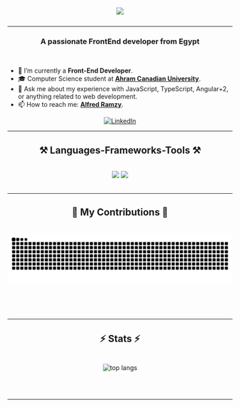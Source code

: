 

<h1 align="center">
    <img src="https://readme-typing-svg.herokuapp.com/?font=Righteous&size=35&center=true&vCenter=true&width=500&height=70&duration=5000&lines=Hello!+👋;+I'm+Alfred+Ramzy+(Alfredo)!;" />
</h1>

 <hr/>

<h3 align="center">A passionate FrontEnd developer from Egypt </h3>

<br/>

<ul align="left">
    <li>🔭 I’m currently a <strong>Front-End Developer</strong>.</li>
    <li>🎓 Computer Science student at <strong><a href="https://www.acu.edu.eg/">Ahram Canadian University</a></strong>.</li>
    <li>💬 Ask me about my experience with JavaScript, TypeScript, Angular+2, or anything related to web development.</li>
    <li>📫 How to reach me: <strong><a href="https://www.linkedin.com/in/alfredramzy/">Alfred Ramzy</a></strong>.</li>
</ul>

 
<div align="center"> 
  
  <a href="https://www.linkedin.com/in/alfredramzy/" target="_blank">
    <img src="https://img.shields.io/badge/LinkedIn-0077B5?style=for-the-badge&logo=linkedin&logoColor=white" alt="LinkedIn" />
</a>
</div>

 <hr/>
 
<h2 align="center">⚒️ Languages-Frameworks-Tools ⚒️</h2>
<br/>
<div align="center">
    <img src="https://skillicons.dev/icons?i=html,css,js,ts,angular,sass,bootstrap,tailwind,figma,postman,git,github" />
    <img src="https://skillicons.dev/icons?i=cs,cpp,visualstudio,vscode,wordpress" /><br>

</div>


<br/>
<hr/>

<div align="center">
  <h2>🐍 My Contributions 🐍</h2>
  <br>
  <img alt="snake eating my contributions" src="https://raw.githubusercontent.com/Alfred-Ramzy/Alfred-Ramzy/output/github-contribution-grid-snake.svg" />
  
  <br/><br/><br/>
</div>

<hr/>

<h2 align="center">⚡ Stats ⚡</h2>
<br>
<div align="center">
  <img width="325" align="center" src="https://github-readme-stats.vercel.app/api/top-langs/?username=Alfred-Ramzy&langs_count=8&layout=compact&theme=react&border_radius=10&size_weight=0.5&count_weight=0.5&exclude_repo=github-readme-stats" alt="top langs" />
</div>


<br/><br/>

<hr/>

<br/>

<br/>
